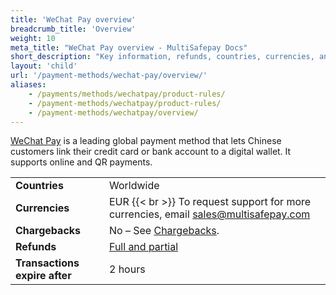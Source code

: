 ```yaml
---
title: 'WeChat Pay overview'
breadcrumb_title: 'Overview'
weight: 10
meta_title: "WeChat Pay overview - MultiSafepay Docs"
short_description: "Key information, refunds, countries, currencies, and features"
layout: 'child'
url: '/payment-methods/wechat-pay/overview/'
aliases:
    - /payments/methods/wechatpay/product-rules/
    - /payment-methods/wechatpay/product-rules/
    - /payment-methods/wechatpay/overview/
---
```

[WeChat Pay](https://pay.weixin.qq.com/index.php/public/wechatpay) is a leading global payment method that lets Chinese customers link their credit card or bank account to a digital wallet. It supports online and QR payments.

|   |   |  
|---|---|
| **Countries**  | Worldwide  | 
| **Currencies**  | EUR {{< br >}} To request support for more currencies, email <sales@multisafepay.com> | 
| **Chargebacks**  | No – See [Chargebacks](/payments/chargebacks/). | 
| **Refunds** | [Full and partial](/refunds/full-partial/) | 
| **Transactions expire after**  | 2 hours | 



